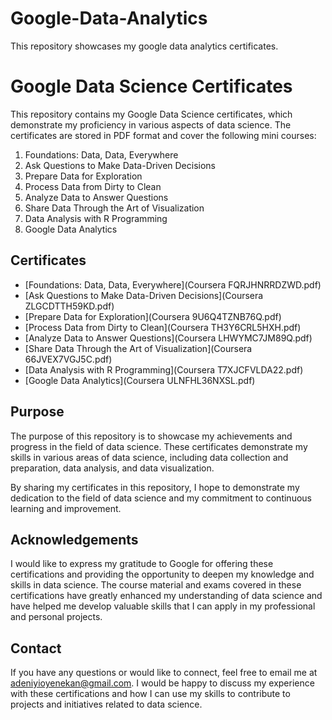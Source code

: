 # Google-Data-Analytics
This repository showcases my google data analytics certificates. 
# Google Data Science Certificates

This repository contains my Google Data Science certificates, which demonstrate my proficiency in various aspects of data science.
The certificates are stored in PDF format and cover the following mini courses:

1. Foundations: Data, Data, Everywhere
2. Ask Questions to Make Data-Driven Decisions
3. Prepare Data for Exploration
4. Process Data from Dirty to Clean
5. Analyze Data to Answer Questions
6. Share Data Through the Art of Visualization
7. Data Analysis with R Programming
8. Google Data Analytics

## Certificates

- [Foundations: Data, Data, Everywhere](Coursera FQRJHNRRDZWD.pdf)
- [Ask Questions to Make Data-Driven Decisions](Coursera ZLGCDTTH59KD.pdf)
- [Prepare Data for Exploration](Coursera 9U6Q4TZNB76Q.pdf)
- [Process Data from Dirty to Clean](Coursera TH3Y6CRL5HXH.pdf)
- [Analyze Data to Answer Questions](Coursera LHWYMC7JM89Q.pdf)
- [Share Data Through the Art of Visualization](Coursera 66JVEX7VGJ5C.pdf)
- [Data Analysis with R Programming](Coursera T7XJCFVLDA22.pdf)
- [Google Data Analytics](Coursera ULNFHL36NXSL.pdf)

## Purpose

The purpose of this repository is to showcase my achievements and progress in the field of data science. 
These certificates demonstrate my skills in various areas of data science, including data collection and preparation, data analysis, 
and data visualization.

By sharing my certificates in this repository, I hope to demonstrate my dedication to the field of data science 
and my commitment to continuous learning and improvement.

## Acknowledgements

I would like to express my gratitude to Google for offering these certifications and providing 
the opportunity to deepen my knowledge and skills in data science. 
The course material and exams covered in these certifications have greatly enhanced my understanding of data science 
and have helped me develop valuable skills that I can apply in my professional and personal projects.

## Contact

If you have any questions or would like to connect, feel free to email me at adeniyioyenekan@gmail.com.
I would be happy to discuss my experience with these certifications and how I can use my skills to contribute to 
projects and initiatives related to data science.
